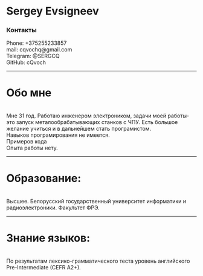 <h1 id="Sergey Evsigneev">Sergey Evsigneev</h1>
  <h3 id="contact">Контакты</h3>
 <p>Phone: +375255233857
 <br>mail: cqvochq@gmail.com
 <br>Telegram: @SERGCQ
 <br>GitHub: cQvoch
 <hr></hr>
<h1 id='Me'>Обо мне</h1>
 <br>Мне 31 год. Работаю инженером электроником, задачи моей работы-это запуск металообрабатывающих станков с ЧПУ. Есть большое желание учиться и в дальнейшем стать програмистом.
 <br>Навыков програмирования не имеется.
 <br>Примеров кода
 <br>Опыта работы нету.
 <hr></hr>
 <h1>Образование: </h1>
 <br>  Высшее. Белорусский государственный университет информатики и радиоэлектроники. Факультет ФРЭ.
  <hr></hr>
  <h1>Знание языков:</h1>
 <br>По результатам лексико-грамматического теста уровень английского Pre-Intermediate (CEFR A2+).
 <br> 
 </p>
